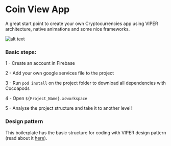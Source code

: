 # Coin View App

A great start point to create your own Cryptocurrencies app using VIPER architecture, native animations and some nice frameworks.

![alt text](https://i.imgur.com/ern1nC1.jpg)


### Basic steps:

1 - Create an account in Firebase

2 - Add your own google services file to the project

3 - Run `pod install` on the project folder to download all dependencies with Cocoapods

4 - Open `${Project_Name}.xcworkspace`

5 - Analyse the project structure and take it to another level!

### Design pattern

This boilerplate has the basic structure for coding with VIPER design pattern (read about it [here](https://www.ckl.io/blog/ios-project-architecture-using-viper/)). 
